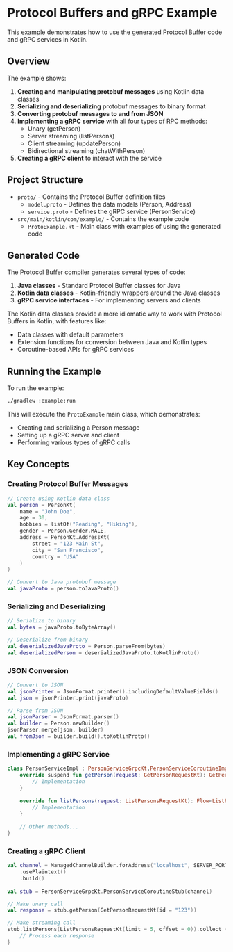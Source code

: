 # Protocol Buffers and gRPC Example

This example demonstrates how to use the generated Protocol Buffer code and gRPC services in Kotlin.

## Overview

The example shows:

1. **Creating and manipulating protobuf messages** using Kotlin data classes
2. **Serializing and deserializing** protobuf messages to binary format
3. **Converting protobuf messages to and from JSON**
4. **Implementing a gRPC service** with all four types of RPC methods:
   - Unary (getPerson)
   - Server streaming (listPersons)
   - Client streaming (updatePerson)
   - Bidirectional streaming (chatWithPerson)
5. **Creating a gRPC client** to interact with the service

## Project Structure

- `proto/` - Contains the Protocol Buffer definition files
  - `model.proto` - Defines the data models (Person, Address)
  - `service.proto` - Defines the gRPC service (PersonService)
- `src/main/kotlin/com/example/` - Contains the example code
  - `ProtoExample.kt` - Main class with examples of using the generated code

## Generated Code

The Protocol Buffer compiler generates several types of code:

1. **Java classes** - Standard Protocol Buffer classes for Java
2. **Kotlin data classes** - Kotlin-friendly wrappers around the Java classes
3. **gRPC service interfaces** - For implementing servers and clients

The Kotlin data classes provide a more idiomatic way to work with Protocol Buffers in Kotlin, with features like:
- Data classes with default parameters
- Extension functions for conversion between Java and Kotlin types
- Coroutine-based APIs for gRPC services

## Running the Example

To run the example:

```bash
./gradlew :example:run
```

This will execute the `ProtoExample` main class, which demonstrates:
- Creating and serializing a Person message
- Setting up a gRPC server and client
- Performing various types of gRPC calls

## Key Concepts

### Creating Protocol Buffer Messages

```kotlin
// Create using Kotlin data class
val person = PersonKt(
    name = "John Doe",
    age = 30,
    hobbies = listOf("Reading", "Hiking"),
    gender = Person.Gender.MALE,
    address = PersonKt.AddressKt(
        street = "123 Main St",
        city = "San Francisco",
        country = "USA"
    )
)

// Convert to Java protobuf message
val javaProto = person.toJavaProto()
```

### Serializing and Deserializing

```kotlin
// Serialize to binary
val bytes = javaProto.toByteArray()

// Deserialize from binary
val deserializedJavaProto = Person.parseFrom(bytes)
val deserializedPerson = deserializedJavaProto.toKotlinProto()
```

### JSON Conversion

```kotlin
// Convert to JSON
val jsonPrinter = JsonFormat.printer().includingDefaultValueFields()
val json = jsonPrinter.print(javaProto)

// Parse from JSON
val jsonParser = JsonFormat.parser()
val builder = Person.newBuilder()
jsonParser.merge(json, builder)
val fromJson = builder.build().toKotlinProto()
```

### Implementing a gRPC Service

```kotlin
class PersonServiceImpl : PersonServiceGrpcKt.PersonServiceCoroutineImplBase() {
    override suspend fun getPerson(request: GetPersonRequestKt): GetPersonResponseKt {
        // Implementation
    }
    
    override fun listPersons(request: ListPersonsRequestKt): Flow<ListPersonsResponseKt> = flow {
        // Implementation
    }
    
    // Other methods...
}
```

### Creating a gRPC Client

```kotlin
val channel = ManagedChannelBuilder.forAddress("localhost", SERVER_PORT)
    .usePlaintext()
    .build()
    
val stub = PersonServiceGrpcKt.PersonServiceCoroutineStub(channel)

// Make unary call
val response = stub.getPerson(GetPersonRequestKt(id = "123"))

// Make streaming call
stub.listPersons(ListPersonsRequestKt(limit = 5, offset = 0)).collect { response ->
    // Process each response
}
```
